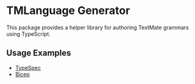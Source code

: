 # TMLanguage Generator

This package provides a helper library for authoring TextMate grammars using TypeScript.

## Usage Examples

- [TypeSpec](https://github.com/microsoft/typespec/blob/main/packages/typespec-vscode/src/tmlanguage.ts)
- [Bicep](https://github.com/Azure/bicep/blob/main/src/textmate/src/bicep.ts)
